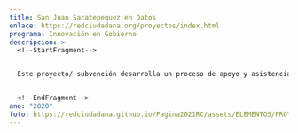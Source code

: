 ```yaml
---
title: San Juan Sacatepequez en Datos
enlace: https://redciudadana.org/proyectos/index.html
programa: Innovación en Gobierno
descripcion: >-
  <!--StartFragment-->


  Este proyecto/ subvención desarrolla un proceso de apoyo y asistencia técnica a la Municipalidad de San Juan Sacatepéquez, junto con el PNUD, para fortalecer las capacidades municipales en materia de datos abiertos, transparencia y auditoría social.


  <!--EndFragment-->
ano: "2020"
foto: https://redciudadana.github.io/Pagina2021RC/assets/ELEMENTOS/PROYECTOS/13_San%20Juan%20Sacatepequez%20en%20Datos.jpg
---
```

